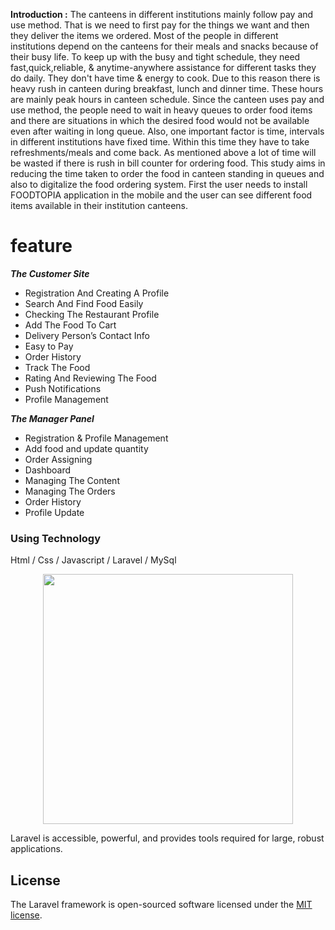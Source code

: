 <b>Introduction :</b> The canteens in different institutions mainly follow pay and use method. That is we need to first pay for the things we want and then they deliver the items we ordered. Most of the people in different institutions depend on the canteens for their meals and snacks because of their busy life. To keep up with the busy and tight schedule, they need fast,quick,reliable, & anytime-anywhere assistance for different tasks they do daily. They don't have time & energy to cook. Due to this reason there is heavy rush in canteen during breakfast, lunch and dinner time. These hours are mainly peak hours in canteen schedule. Since the canteen uses pay and use method, the people need to wait in heavy queues to order food items and there are situations in which the desired food would not be available even after waiting in long queue. Also, one important factor is time, intervals in different institutions have fixed time. Within this time they have to take refreshments/meals and come back. As mentioned above a lot of time will be wasted if there is rush in bill counter for ordering food. This study aims in reducing the time taken to order the food in canteen standing in queues and also to digitalize the food ordering system. First the user needs to install FOODTOPIA application in the mobile and the user can see different food items available in their institution canteens.

<h1>feature</h1>
<b><i>The Customer Site</i></b>
<ul>
    <li>Registration And Creating A Profile</li>
    <li>Search And Find Food Easily</li>
    <li>Checking The Restaurant Profile</li>
    <li>Add The Food To Cart</li>
    <li>Delivery Person’s Contact Info</li>
    <li>Easy to Pay</li>
    <li>Order History</li>
    <li>Track The Food</li>
    <li>Rating And Reviewing The Food</li>
    <li>Push Notifications</li>
    <li>Profile Management</li>
</ul>
<b><i>The Manager Panel</i></b>
<ul>
    <li>Registration & Profile Management</li>
    <li>Add food and update quantity</li>
    <li>Order Assigning</li>
    <li>Dashboard</li>
    <li>Managing The Content</li>
    <li>Managing The Orders</li>
    <li>Order History</li>
    <li>Profile Update</li>
</ul>

<h3>Using Technology</h3>
<p>Html / Css / Javascript / Laravel / MySql</p>

<p align="center"><a href="https://laravel.com" target="_blank"><img src="https://raw.githubusercontent.com/laravel/art/master/logo-lockup/5%20SVG/2%20CMYK/1%20Full%20Color/laravel-logolockup-cmyk-red.svg" width="400"></a></p>

Laravel is accessible, powerful, and provides tools required for large, robust applications.

## License

The Laravel framework is open-sourced software licensed under the [MIT license](https://opensource.org/licenses/MIT).
